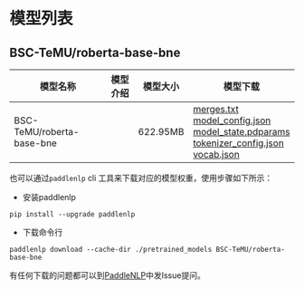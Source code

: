 #  模型列表

## BSC-TeMU/roberta-base-bne

| 模型名称 | 模型介绍 | 模型大小  | 模型下载 |
| --- | --- | --- | --- |
|BSC-TeMU/roberta-base-bne|  | 622.95MB | [merges.txt](https://bj.bcebos.com/paddlenlp/models/community/BSC-TeMU/roberta-base-bne/merges.txt)<br>[model_config.json](https://bj.bcebos.com/paddlenlp/models/community/BSC-TeMU/roberta-base-bne/model_config.json)<br>[model_state.pdparams](https://bj.bcebos.com/paddlenlp/models/community/BSC-TeMU/roberta-base-bne/model_state.pdparams)<br>[tokenizer_config.json](https://bj.bcebos.com/paddlenlp/models/community/BSC-TeMU/roberta-base-bne/tokenizer_config.json)<br>[vocab.json](https://bj.bcebos.com/paddlenlp/models/community/BSC-TeMU/roberta-base-bne/vocab.json) |

也可以通过`paddlenlp` cli 工具来下载对应的模型权重，使用步骤如下所示：

* 安装paddlenlp

```shell
pip install --upgrade paddlenlp
```

* 下载命令行

```shell
paddlenlp download --cache-dir ./pretrained_models BSC-TeMU/roberta-base-bne
```

有任何下载的问题都可以到[PaddleNLP](https://github.com/PaddlePaddle/PaddleNLP)中发Issue提问。